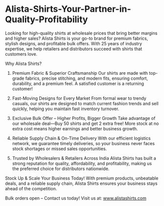 # Alista-Shirts-Your-Partner-in-Quality-Profitability
Looking for high-quality shirts at wholesale prices that bring better margins and higher sales? Alista Shirts is your go-to brand for premium fabrics, stylish designs, and profitable bulk offers. With 25 years of industry expertise, we help retailers and distributors succeed with shirts that customers love.

Why Alista Shirts?
1. Premium Fabric & Superior Craftsmanship
Our shirts are made with top-grade fabrics, precise stitching, and modern fits, ensuring comfort, durability, and a premium feel. A satisfied customer is a returning customer!

2. Fast-Moving Designs for Every Market
From formal wear to trendy casuals, our shirts are designed to match current fashion trends and sell quickly, helping you maintain fast inventory turnover.

3. Exclusive Bulk Offer – Higher Profits, Bigger Growth
Take advantage of our wholesale deal—Buy 50 shirts and get 2 extra free! More stock at no extra cost means higher earnings and better business growth.

4. Reliable Supply Chain & On-Time Delivery
With our efficient logistics network, we guarantee timely deliveries, so your business never faces stock shortages or missed sales opportunities.

5. Trusted by Wholesalers & Retailers Across India
Alista Shirts has built a strong reputation for quality, affordability, and profitability, making us the preferred choice for distributors nationwide.

Stock Up & Scale Your Business Today!
With premium products, unbeatable deals, and a reliable supply chain, Alista Shirts ensures your business stays ahead of the competition.

Bulk orders open – Contact us today!
Visit us at: www.alistashirts.com
